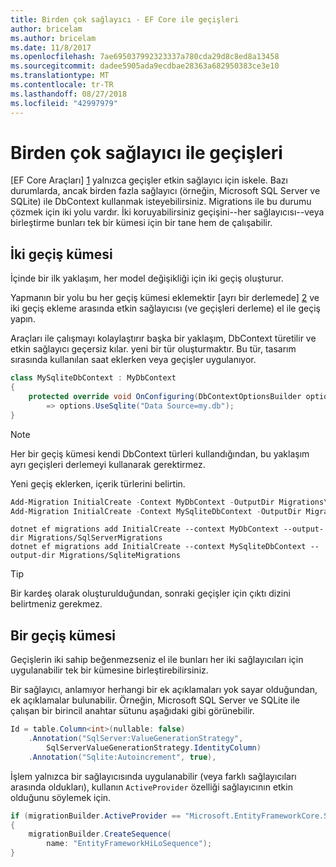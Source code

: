 ```yaml
---
title: Birden çok sağlayıcı - EF Core ile geçişleri
author: bricelam
ms.author: bricelam
ms.date: 11/8/2017
ms.openlocfilehash: 7ae695037992323337a780cda29d8c8ed8a13458
ms.sourcegitcommit: dadee5905ada9ecdbae28363a682950383ce3e10
ms.translationtype: MT
ms.contentlocale: tr-TR
ms.lasthandoff: 08/27/2018
ms.locfileid: "42997979"
---
```

<a name="migrations-with-multiple-providers"></a>Birden çok sağlayıcı ile geçişleri
==================================
[EF Core Araçları] [ 1] yalnızca geçişler etkin sağlayıcı için iskele. Bazı durumlarda, ancak birden fazla sağlayıcı (örneğin, Microsoft SQL Server ve SQLite) ile DbContext kullanmak isteyebilirsiniz. Migrations ile bu durumu çözmek için iki yolu vardır. İki koruyabilirsiniz geçişini--her sağlayıcısı--veya birleştirme bunları tek bir kümesi için bir tane hem de çalışabilir.

<a name="two-migration-sets"></a>İki geçiş kümesi
------------------
İçinde bir ilk yaklaşım, her model değişikliği için iki geçiş oluşturur.

Yapmanın bir yolu bu her geçiş kümesi eklemektir [ayrı bir derlemede] [ 2] ve iki geçiş ekleme arasında etkin sağlayıcısı (ve geçişleri derleme) el ile geçiş yapın.

Araçları ile çalışmayı kolaylaştırır başka bir yaklaşım, DbContext türetilir ve etkin sağlayıcı geçersiz kılar. yeni bir tür oluşturmaktır. Bu tür, tasarım sırasında kullanılan saat eklerken veya geçişler uygulanıyor.

``` csharp
class MySqliteDbContext : MyDbContext
{
    protected override void OnConfiguring(DbContextOptionsBuilder options)
        => options.UseSqlite("Data Source=my.db");
}
```

> [!NOTE]
> Her bir geçiş kümesi kendi DbContext türleri kullandığından, bu yaklaşım ayrı geçişleri derlemeyi kullanarak gerektirmez.

Yeni geçiş eklerken, içerik türlerini belirtin.

``` powershell
Add-Migration InitialCreate -Context MyDbContext -OutputDir Migrations\SqlServerMigrations
Add-Migration InitialCreate -Context MySqliteDbContext -OutputDir Migrations\SqliteMigrations
```
``` Console
dotnet ef migrations add InitialCreate --context MyDbContext --output-dir Migrations/SqlServerMigrations
dotnet ef migrations add InitialCreate --context MySqliteDbContext --output-dir Migrations/SqliteMigrations
```

> [!TIP]
> Bir kardeş olarak oluşturulduğundan, sonraki geçişler için çıktı dizini belirtmeniz gerekmez.

<a name="one-migration-set"></a>Bir geçiş kümesi
-----------------
Geçişlerin iki sahip beğenmezseniz el ile bunları her iki sağlayıcıları için uygulanabilir tek bir kümesine birleştirebilirsiniz.

Bir sağlayıcı, anlamıyor herhangi bir ek açıklamaları yok sayar olduğundan, ek açıklamalar bulunabilir. Örneğin, Microsoft SQL Server ve SQLite ile çalışan bir birincil anahtar sütunu aşağıdaki gibi görünebilir.

``` csharp
Id = table.Column<int>(nullable: false)
    .Annotation("SqlServer:ValueGenerationStrategy",
        SqlServerValueGenerationStrategy.IdentityColumn)
    .Annotation("Sqlite:Autoincrement", true),
```

İşlem yalnızca bir sağlayıcısında uygulanabilir (veya farklı sağlayıcıları arasında oldukları), kullanın `ActiveProvider` özelliği sağlayıcının etkin olduğunu söylemek için.

``` csharp
if (migrationBuilder.ActiveProvider == "Microsoft.EntityFrameworkCore.SqlServer")
{
    migrationBuilder.CreateSequence(
        name: "EntityFrameworkHiLoSequence");
}
```


  [1]: ../../miscellaneous/cli/index.md
  [2]: projects.md
